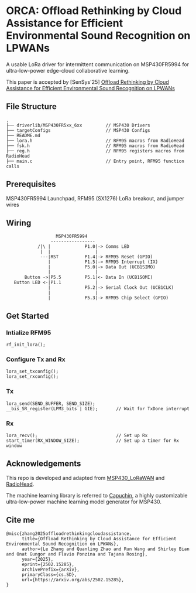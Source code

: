 # ORCA: Offload Rethinking by Cloud Assistance for Efficient Environmental Sound Recognition on LPWANs

A usable LoRa driver for intermittent communication on MSP430FR5994 for ultra-low-power edge-cloud collaborative learning. 

This paper is accepted by [SenSys'25] [Offload Rethinking by Cloud Assistance for Efficient Environmental Sound Recognition on LPWANs](https://arxiv.org/abs/2502.15285)


## File Structure

```
.
├── driverlib/MSP430FR5xx_6xx         // MSP430 Drivers
├── targetConfigs                     // MSP430 Configs
├── README.md
├── lora.h                            // RFM95 macros from RadioHead
├── fsk.h                             // RFM95 macros from RadioHead
├── reg.h                             // RFM95 registers macros from RadioHead
├── main.c                            // Entry point, RFM95 function calls
```

## Prerequisites

MSP430FR5994 Launchpad, RFM95 (SX1276) LoRa breakout, and jumper wires

## Wiring

```
                   MSP430FR5994
                 -----------------
            /|\ |             P1.0|-> Comms LED
             |  |                 |
             ---|RST          P1.4|-> RFM95 Reset (GPIO)
                |             P1.5|-> RFM95 Interrupt (IX)
                |             P5.0|-> Data Out (UCB1SIMO)
                |                 |
       Button ->|P5.5         P5.1|<- Data In (UCB1SOMI)
   Button LED <-|P1.1             |
                |             P5.2|-> Serial Clock Out (UCB1CLK)
                |                 |
                |             P5.3|-> RFM95 Chip Select (GPIO)
```

## Get Started

### Intialize RFM95

```
rf_init_lora();
```

### Configure Tx and Rx

```
lora_set_txconfig();
lora_set_rxconfig();
```

### Tx 

```
lora_send(SEND_BUFFER, SEND_SIZE);
__bis_SR_register(LPM3_bits | GIE);       // Wait for TxDone interrupt
```

### Rx

```
lora_recv();                              // Set up Rx
start_timer(RX_WINDOW_SIZE);              // Set up a timer for Rx window
```

## Acknowledgements
This repo is developed and adapted from [MSP430_LoRaWAN](https://github.com/EccoB/MSP430_LoRaWAN) and [RadioHead](https://www.airspayce.com/mikem/arduino/RadioHead/). 

The machine learning library is referred to [Capuchin](https://github.com/lezhangleonard/Capuchin), a highly customizable ultra-low-power machine learning model generator for MSP430. 

## Cite me
```
@misc{zhang2025offloadrethinkingcloudassistance,
      title={Offload Rethinking by Cloud Assistance for Efficient Environmental Sound Recognition on LPWANs}, 
      author={Le Zhang and Quanling Zhao and Run Wang and Shirley Bian and Onat Gungor and Flavio Ponzina and Tajana Rosing},
      year={2025},
      eprint={2502.15285},
      archivePrefix={arXiv},
      primaryClass={cs.SD},
      url={https://arxiv.org/abs/2502.15285}, 
}
```
